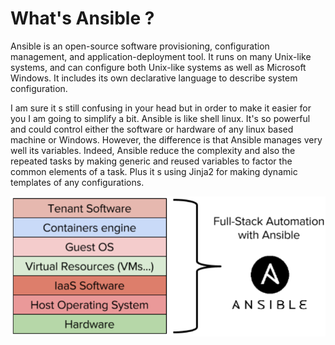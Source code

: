 # What's Ansible ?

Ansible is an open-source software provisioning, configuration management, and application-deployment tool. It runs on many Unix-like systems, and can configure both Unix-like systems as well as Microsoft Windows. It includes its own declarative language to describe system configuration.

I am sure it s still confusing in your head but in order to make it easier for you I am going to simplify a bit. Ansible is like shell linux. It's so powerful and could control either the software or hardware of any linux based machine or Windows. However, the difference is that Ansible manages very well its variables. Indeed, Ansible reduce the complexity and also the repeated tasks by making generic and reused variables to factor the common elements of a task. Plus it s using Jinja2 for making dynamic templates of any configurations.

![](img/ansible02.png)
